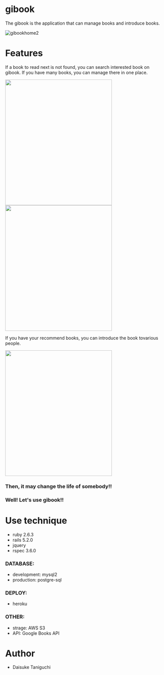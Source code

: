 # gibook

The gibook is the application that can manage books and introduce books. 

![gibookhome2](https://user-images.githubusercontent.com/62994067/82750356-94a57180-9dea-11ea-9901-81490c588660.png)


# Features
If a book to read next is not found, you can search interested book on gibook.
If you have many books, you can manage there in one place.

<img src="https://user-images.githubusercontent.com/62994067/82750375-b56dc700-9dea-11ea-99ea-5344a3095112.png" width="340px" height="400px">            <img src="https://user-images.githubusercontent.com/62994067/82750391-cb7b8780-9dea-11ea-8247-da7d43dce27f.png" width="340px" height="400px">


If you have your recommend books, you can introduce the book tovarious people.

<img src="https://user-images.githubusercontent.com/62994067/82750408-e4843880-9dea-11ea-8186-3fbfee2fc385.png" width="340px" height="400px">

### Then, it may change the life of somebody!! 
### Well! Let's use gibook!!


# Use technique
* ruby 2.6.3
* rails 5.2.0
* jquery
* rspec 3.6.0

### DATABASE:
* development: mysql2
* production: postgre-sql

### DEPLOY:
* heroku

### OTHER:
* strage: AWS S3
* API: Google Books API


# Author
* Daisuke Taniguchi